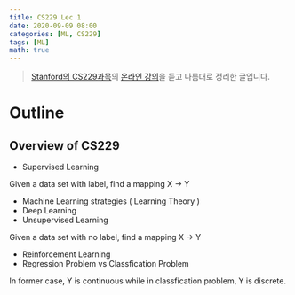 ```yaml
---
title: CS229 Lec 1
date: 2020-09-09 08:00
categories: [ML, CS229]
tags: [ML]
math: true
---
```


> [Stanford의 CS229과목](http://cs229.stanford.edu/syllabus-autumn2018.html)의 [온라인 강의](https://www.youtube.com/watch?v=jGwO_UgTS7I&list=PLoROMvodv4rMiGQp3WXShtMGgzqpfVfbU)을 듣고 나름대로 정리한 글입니다.


# Outline
## Overview of CS229

- Supervised Learning

Given a data set with label, find a mapping X -> Y
- Machine Learning strategies ( Learning Theory )
- Deep Learning
- Unsupervised Learning

Given a data set with no label, find a mapping X -> Y
- Reinforcement Learning
- Regression Problem vs Classfication Problem

In former case, Y is continuous while in classfication problem, Y is discrete. 